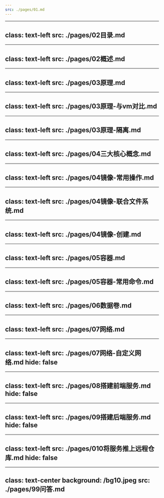 ```yaml
---
src: ./pages/01.md
---
```


---
class: text-left
src: ./pages/02目录.md
---

---
class: text-left
src: ./pages/02概述.md
---

---
class: text-left
src: ./pages/03原理.md
---

---
class: text-left
src: ./pages/03原理-与vm对比.md
---


---
class: text-left
src: ./pages/03原理-隔离.md
---


---
class: text-left
src: ./pages/04三大核心概念.md
---

---
class: text-left
src: ./pages/04镜像-常用操作.md
---

---
class: text-left
src: ./pages/04镜像-联合文件系统.md
---

---
class: text-left
src: ./pages/04镜像-创建.md
---

---
class: text-left
src: ./pages/05容器.md
---

---
class: text-left
src: ./pages/05容器-常用命令.md
---

---
class: text-left
src: ./pages/06数据卷.md
---

---
class: text-left
src: ./pages/07网络.md
---

---
class: text-left
src: ./pages/07网络-自定义网络.md
hide: false
---

---
class: text-left
src: ./pages/08搭建前端服务.md
hide: false
---

---
class: text-left
src: ./pages/09搭建后端服务.md
hide: false
---

---
class: text-left
src: ./pages/010将服务推上远程仓库.md
hide: false
---


---
class: text-center
background: /bg10.jpeg
src: ./pages/99问答.md
---
